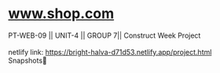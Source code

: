 # www.shop.com
PT-WEB-09 || UNIT-4 || GROUP 7|| Construct Week Project
<br/>
<br/>
netlify link: https://bright-halva-d71d53.netlify.app/project.html
<br/>
Snapshots🎃
